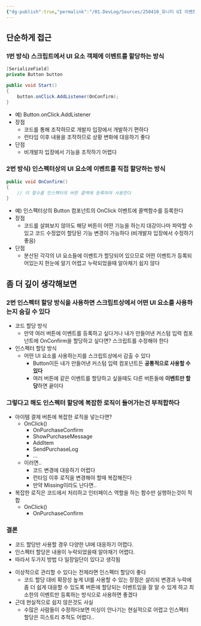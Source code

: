 ```yaml
---
{"dg-publish":true,"permalink":"/01.DevLog/Sources/250410_유니티 UI 이벤트 할당 방식에 대한 고찰/","noteIcon":""}
---
```


## 단순하게 접근

### 1번 방식) 스크립트에서 UI 요소 객체에 이벤트를 할당하는 방식

```csharp
[SerializeField]
private Button button

public void Start()
{
	button.onClick.AddListener(OnConfirm);
}
```

- 예) Button.onClick.AddListener
- 장점
    - 코드를 통해 조작하므로 개발자 입장에서 개발하기 편하다
    - 런타임 이후 내용을 조작하므로 상황 변화에 대응하기 좋다
- 단점
    - 비개발자 입장에서 기능을 조작하기 어렵다

### 2번 방식) 인스펙터상의 UI 요소에 이벤트를 직접 할당하는 방식

```csharp
public void OnConfirm()
{
	// 이 함수를 인스펙터의 버튼 콜백에 등록하여 사용한다
}
```

- 예) 인스펙터상의 Button 컴포넌트의 OnClick 이벤트에 콜백함수를 등록한다
- 장점
    - 코드를 살펴보지 않아도 해당 버튼이 어떤 기능을 하는지 대강이나마 파악할 수 있고 코드 수정없이 할당된 기능 변경이 가능하다 (비개발자 입장에서 수정하기 좋음)
- 단점
    - 분산된 각각의 UI 요소들에 이벤트가 할당되어 있으므로 어떤 이벤트가 등록되어있는지 한눈에 알기 어렵고 누락되었을때 알아채기 쉽지 않다

## 좀 더 깊이 생각해보면

### 2번 인스펙터 할당 방식을 사용하면 스크립트상에서 어떤 UI 요소를 사용하는지 숨길 수 있다

- 코드 할당 방식
    - 만약 여러 버튼에 이벤트를 등록하고 싶다거나 내가 만들어낸 커스텀 입력 컴포넌트에 OnConfirm을 할당하고 싶다면? 스크립트를 수정해야 한다
- 인스펙터 할당 방식
    - 어떤 UI 요소를 사용하는지를 스크립트상에서 감출 수 있다
        - Button이든 내가 만들어낸 커스텀 입력 컴포넌트든 **공통적으로 사용할 수 있다**
        - 여러 버튼에 같은 이벤트를 할당하고 싶을때도 다른 버튼들에 **이벤트만 할당**하면 끝이다

### 그렇다고 해도 인스펙터 할당에 복잡한 로직이 들어가는건 부적합하다

- 아이템 결제 버튼에 복잡한 로직을 넣는다면?
    - OnClick()
        - OnPurchaseConfirm
        - ShowPurchaseMessage
        - AddItem
        - SendPurchaseLog
        - …
    - 이러면..
        - 코드 변경에 대응하기 어렵다
        - 런타임 이후 로직을 변경해야 할때 복잡해진다
        - 만약 Missing이라도 난다면..
- 복잡한 로직은 코드에서 처리하고 인터페이스 역할을 하는 함수만 실행하는것이 적합
    - OnClick()
        - OnPurchaseConfirm

### 결론
- 코드 할당만 사용할 경우 다양한 UI에 대응하기 어렵다.
- 인스펙터 할당은 내용이 누락되었을때 알아채기 어렵다.
- 따라서 두가지 방법 다 일장일단이 있다고 생각됨

* 이상적으로 관리할 수 있다는 전제라면 인스펙터 할당이 좋다
	* 코드 할당 대비 확장성 높게 UI를 사용할 수 있는 장점은 살리되 변경과 누락에 좀 더 쉽게 대응할 수 있도록 버튼에 할당되는 이벤트임을 잘 알 수 있게 하고 최소한의 이벤트만 등록하는 방식으로 사용하면 좋겠다
* 근데 현실적으로 쉽지 않은것도 사실
	* 수많은 사람들이 수정하다보면 미싱이 안나기는 현실적으로 어렵고 인스펙터 할당은 히스토리 추적도 어렵다..
